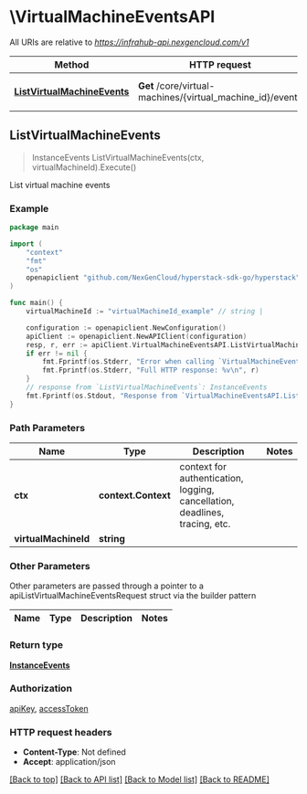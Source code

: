 # \VirtualMachineEventsAPI

All URIs are relative to *https://infrahub-api.nexgencloud.com/v1*

Method | HTTP request | Description
------------- | ------------- | -------------
[**ListVirtualMachineEvents**](VirtualMachineEventsAPI.md#ListVirtualMachineEvents) | **Get** /core/virtual-machines/{virtual_machine_id}/events | List virtual machine events



## ListVirtualMachineEvents

> InstanceEvents ListVirtualMachineEvents(ctx, virtualMachineId).Execute()

List virtual machine events



### Example

```go
package main

import (
	"context"
	"fmt"
	"os"
	openapiclient "github.com/NexGenCloud/hyperstack-sdk-go/hyperstack"
)

func main() {
	virtualMachineId := "virtualMachineId_example" // string | 

	configuration := openapiclient.NewConfiguration()
	apiClient := openapiclient.NewAPIClient(configuration)
	resp, r, err := apiClient.VirtualMachineEventsAPI.ListVirtualMachineEvents(context.Background(), virtualMachineId).Execute()
	if err != nil {
		fmt.Fprintf(os.Stderr, "Error when calling `VirtualMachineEventsAPI.ListVirtualMachineEvents``: %v\n", err)
		fmt.Fprintf(os.Stderr, "Full HTTP response: %v\n", r)
	}
	// response from `ListVirtualMachineEvents`: InstanceEvents
	fmt.Fprintf(os.Stdout, "Response from `VirtualMachineEventsAPI.ListVirtualMachineEvents`: %v\n", resp)
}
```

### Path Parameters


Name | Type | Description  | Notes
------------- | ------------- | ------------- | -------------
**ctx** | **context.Context** | context for authentication, logging, cancellation, deadlines, tracing, etc.
**virtualMachineId** | **string** |  | 

### Other Parameters

Other parameters are passed through a pointer to a apiListVirtualMachineEventsRequest struct via the builder pattern


Name | Type | Description  | Notes
------------- | ------------- | ------------- | -------------


### Return type

[**InstanceEvents**](InstanceEvents.md)

### Authorization

[apiKey](../README.md#apiKey), [accessToken](../README.md#accessToken)

### HTTP request headers

- **Content-Type**: Not defined
- **Accept**: application/json

[[Back to top]](#) [[Back to API list]](../README.md#documentation-for-api-endpoints)
[[Back to Model list]](../README.md#documentation-for-models)
[[Back to README]](../README.md)

